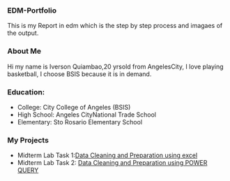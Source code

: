 

### EDM-Portfolio
This is my Report in edm which is the step by step process and imagaes of the output.
### About Me
Hi my name is Iverson Quiambao,20 yrsold from AngelesCity, I love playing basketball, I choose BSIS because it is in demand.
### Education:
- College: City College of Angeles (BSIS)
- High School: Angeles CityNational Trade School
- Elementary: Sto Rosario Elementary School
### My Projects
- Midterm Lab Task 1:[Data Cleaning and Preparation using excel](Midterm%20Lab%20Task%201/task1.md)
- Midterm Lab Task 2: [Data Cleaning and Preparation using POWER QUERY](Midterm%20Task%201/task1.md)



